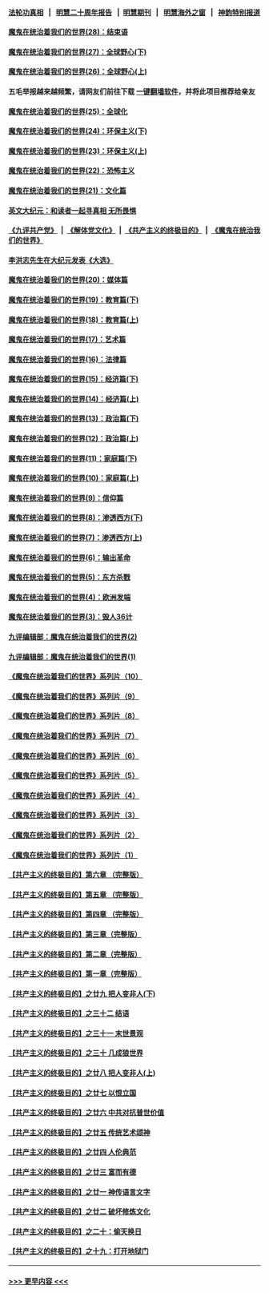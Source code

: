 #### [法轮功真相](https://github.com/gfw-breaker/truth/blob/master/README.md?t=0) &nbsp;&nbsp;|&nbsp;&nbsp; [明慧二十周年报告](https://github.com/gfw-breaker/mh-reports/blob/master/README.md?t=0) &nbsp;&nbsp;|&nbsp;&nbsp;[明慧期刊](https://github.com/gfw-breaker/mh-qikan) &nbsp;&nbsp;|&nbsp;&nbsp; [明慧海外之窗](https://github.com/gfw-breaker/mh-news/blob/master/README.md?t=0) &nbsp;&nbsp;|&nbsp;&nbsp; [神韵特别报道](https://github.com/gfw-breaker/mh-news/blob/master/shenyun.md?t=0)
#### [魔鬼在统治着我们的世界(28)：结束语](../pages/nsc422/n10936246.md?t=06301052) 
#### [魔鬼在统治着我们的世界(27)：全球野心(下)](../pages/nsc422/n10928319.md?t=06301052) 
#### [魔鬼在统治着我们的世界(26)：全球野心(上)](../pages/nsc422/n10900318.md?t=06301052) 
#### 五毛举报越来越频繁，请网友们前往下载 [一键翻墙软件](https://github.com/gfw-breaker/ssr-accounts)，并将此项目推荐给亲友
#### [魔鬼在统治着我们的世界(25)：全球化](../pages/nsc422/n10788205.md?t=06301052) 
#### [魔鬼在统治着我们的世界(24)：环保主义(下)](../pages/nsc422/n10695307.md?t=06301052) 
#### [魔鬼在统治着我们的世界(23)：环保主义(上)](../pages/nsc422/n10688613.md?t=06301052) 
#### [魔鬼在统治着我们的世界(22)：恐怖主义](../pages/nsc422/n10614727.md?t=06301052) 
#### [魔鬼在统治着我们的世界(21)：文化篇](../pages/nsc422/n10597706.md?t=06301052) 
#### [英文大纪元：和读者一起寻真相 无所畏惧](../pages/nsc422/n12542027.md?t=06301052) 
#### [《九评共产党》](https://github.com/begood0513/9ping.md/blob/master/README.md) &nbsp;|&nbsp; [《解体党文化》](../../../../jtdwh.md/blob/master/README.md)  &nbsp;|&nbsp; [《共产主义的终极目的》](../../../../gczydzjmd.md/blob/master/README.md) &nbsp;|&nbsp; [《魔鬼在统治我们的世界》](../../../../mgztzwmdsj.md/blob/master/README.md) 
#### [李洪志先生在大纪元发表《大选》](../pages/nsc422/n12534746.md?t=06301052) 
#### [魔鬼在统治着我们的世界(20)：媒体篇](../pages/nsc422/n10586579.md?t=06301052) 
#### [魔鬼在统治着我们的世界(19)：教育篇(下)](../pages/nsc422/n10564808.md?t=06301052) 
#### [魔鬼在统治着我们的世界(18)：教育篇(上)](../pages/nsc422/n10526970.md?t=06301052) 
#### [魔鬼在统治着我们的世界(17)：艺术篇](../pages/nsc422/n10499093.md?t=06301052) 
#### [魔鬼在统治着我们的世界(16)：法律篇](../pages/nsc422/n10485969.md?t=06301052) 
#### [魔鬼在统治着我们的世界(15)：经济篇(下)](../pages/nsc422/n10469975.md?t=06301052) 
#### [魔鬼在统治着我们的世界(14)：经济篇(上)](../pages/nsc422/n10457370.md?t=06301052) 
#### [魔鬼在统治着我们的世界(13)：政治篇(下)](../pages/nsc422/n10448270.md?t=06301052) 
#### [魔鬼在统治着我们的世界(12)：政治篇(上)](../pages/nsc422/n10444576.md?t=06301052) 
#### [魔鬼在统治着我们的世界(11)：家庭篇(下)](../pages/nsc422/n10440961.md?t=06301052) 
#### [魔鬼在统治着我们的世界(10)：家庭篇(上)](../pages/nsc422/n10435448.md?t=06301052) 
#### [魔鬼在统治着我们的世界(9)：信仰篇](../pages/nsc422/n10432159.md?t=06301052) 
#### [魔鬼在统治着我们的世界(8)：渗透西方(下)](../pages/nsc422/n10429603.md?t=06301052) 
#### [魔鬼在统治着我们的世界(7)：渗透西方(上)](../pages/nsc422/n10426013.md?t=06301052) 
#### [魔鬼在统治着我们的世界(6)：输出革命](../pages/nsc422/n10421536.md?t=06301052) 
#### [魔鬼在统治着我们的世界(5)：东方杀戮](../pages/nsc422/n10417707.md?t=06301052) 
#### [魔鬼在统治着我们的世界(4)：欧洲发端](../pages/nsc422/n10414890.md?t=06301052) 
#### [魔鬼在统治着我们的世界(3)：毁人36计](../pages/nsc422/n10411583.md?t=06301052) 
#### [九评编辑部：魔鬼在统治着我们的世界(2)](../pages/nsc422/n10410036.md?t=06301052) 
#### [九评编辑部：魔鬼在统治着我们的世界(1)](../pages/nsc422/n10406825.md?t=06301052) 
#### [《魔鬼在统治着我们的世界》系列片（10）](../pages/nsc422/n12292670.md?t=06301052) 
#### [《魔鬼在统治着我们的世界》系列片（9）](../pages/nsc422/n12290859.md?t=06301052) 
#### [《魔鬼在统治着我们的世界》系列片（8）](../pages/nsc422/n12287445.md?t=06301052) 
#### [《魔鬼在统治着我们的世界》系列片（7）](../pages/nsc422/n12283425.md?t=06301052) 
#### [《魔鬼在统治着我们的世界》系列片（6）](../pages/nsc422/n12282314.md?t=06301052) 
#### [《魔鬼在统治着我们的世界》系列片（5）](../pages/nsc422/n12281419.md?t=06301052) 
#### [《魔鬼在统治着我们的世界》系列片（4）](../pages/nsc422/n12274024.md?t=06301052) 
#### [《魔鬼在统治着我们的世界》系列片（3）](../pages/nsc422/n12271322.md?t=06301052) 
#### [《魔鬼在统治着我们的世界》系列片（2）](../pages/nsc422/n12269049.md?t=06301052) 
#### [《魔鬼在统治着我们的世界》系列片（1）](../pages/nsc422/n12267575.md?t=06301052) 
#### [【共产主义的终极目的】第六章 （完整版）](../pages/nsc422/n11428913.md?t=06301052) 
#### [【共产主义的终极目的】第五章 （完整版）](../pages/nsc422/n11428912.md?t=06301052) 
#### [【共产主义的终极目的】第四章 （完整版）](../pages/nsc422/n11428907.md?t=06301052) 
#### [【共产主义的终极目的】第三章（完整版）](../pages/nsc422/n11428848.md?t=06301052) 
#### [【共产主义的终极目的】第二章（完整版）](../pages/nsc422/n11428831.md?t=06301052) 
#### [【共产主义的终极目的】第一章（完整版）](../pages/nsc422/n11417651.md?t=06301052) 
#### [【共产主义的终极目的】之廿九 把人变非人(下)](../pages/nsc422/n11344140.md?t=06301052) 
#### [【共产主义的终极目的】之三十二 结语](../pages/nsc422/n11360535.md?t=06301052) 
#### [【共产主义的终极目的】之三十一 末世景观](../pages/nsc422/n11351129.md?t=06301052) 
#### [【共产主义的终极目的】之三十 几成狼世界](../pages/nsc422/n11348280.md?t=06301052) 
#### [【共产主义的终极目的】之廿八 把人变非人(上)](../pages/nsc422/n11340492.md?t=06301052) 
#### [【共产主义的终极目的】之廿七 以恨立国](../pages/nsc422/n11336944.md?t=06301052) 
#### [【共产主义的终极目的】之廿六 中共对抗普世价值](../pages/nsc422/n11324785.md?t=06301052) 
#### [【共产主义的终极目的】之廿五 传统艺术颂神](../pages/nsc422/n11296396.md?t=06301052) 
#### [【共产主义的终极目的】之廿四 人伦典范](../pages/nsc422/n11296397.md?t=06301052) 
#### [【共产主义的终极目的】之廿三 富而有德](../pages/nsc422/n11283598.md?t=06301052) 
#### [【共产主义的终极目的】之廿一 神传语言文字](../pages/nsc422/n11263265.md?t=06301052) 
#### [【共产主义的终极目的】之廿二 破坏修炼文化](../pages/nsc422/n11245728.md?t=06301052) 
#### [【共产主义的终极目的】之二十：偷天换日](../pages/nsc422/n11238846.md?t=06301052) 
#### [【共产主义的终极目的】之十九：打开地狱门](../pages/nsc422/n11206376.md?t=06301052) 

----
#### [ >>> 更早内容 <<< ](../indexes/nsc422-earlier.md)
